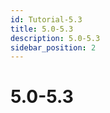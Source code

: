 ```yaml
---
id: Tutorial-5.3
title: 5.0-5.3
description: 5.0-5.3
sidebar_position: 2
---
```

# 5.0-5.3

<DocCardList/>


